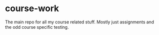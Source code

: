 # course-work
The main repo for all my course related stuff. Mostly just assignments and the odd course specific testing.
